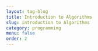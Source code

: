 ```yaml
---
layout: tag-blog
title: Introduction to Algorithms
slug: introduction to Algorithms
category: programming
menu: false
order: 2
---
```

